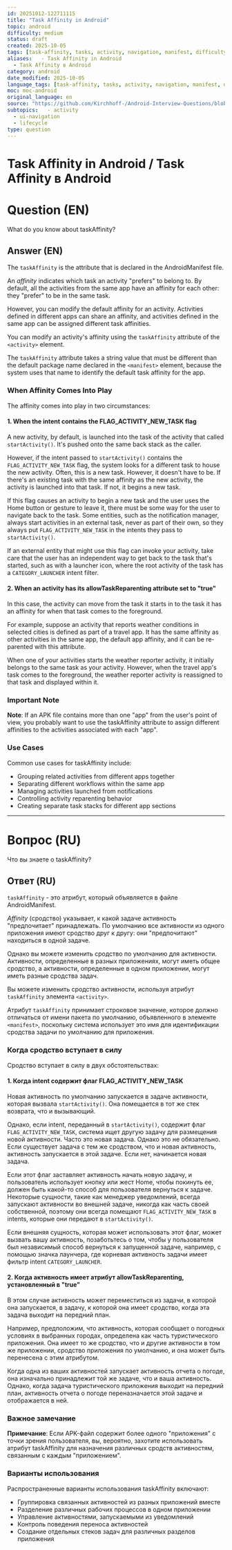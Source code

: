 ```yaml
---
id: 20251012-122711115
title: "Task Affinity in Android"
topic: android
difficulty: medium
status: draft
created: 2025-10-05
tags: [task-affinity, tasks, activity, navigation, manifest, difficulty/medium, android/ui-navigation, android/lifecycle]
aliases:   - Task Affinity in Android
  - Task Affinity в Android
category: android
date_modified: 2025-10-05
language_tags: [task-affinity, tasks, activity, navigation, manifest, difficulty/medium, android/ui-navigation, android/lifecycle]
moc: moc-android
original_language: en
source: "https://github.com/Kirchhoff-/Android-Interview-Questions/blob/master/Android/What%20do%20you%20know%20about%20taskAffinity.md"
subtopics:   - activity
  - ui-navigation
  - lifecycle
type: question
---
```

# Task Affinity in Android / Task Affinity в Android

# Question (EN)
> 

What do you know about taskAffinity?

## Answer (EN)
The `taskAffinity` is the attribute that is declared in the AndroidManifest file.

An *affinity* indicates which task an activity "prefers" to belong to. By default, all the activities from the same app have an affinity for each other: they "prefer" to be in the same task.

However, you can modify the default affinity for an activity. Activities defined in different apps can share an affinity, and activities defined in the same app can be assigned different task affinities.

You can modify an activity's affinity using the `taskAffinity` attribute of the `<activity>` element.

The `taskAffinity` attribute takes a string value that must be different than the default package name declared in the `<manifest>` element, because the system uses that name to identify the default task affinity for the app.

### When Affinity Comes Into Play

The affinity comes into play in two circumstances:

#### 1. When the intent contains the FLAG_ACTIVITY_NEW_TASK flag

A new activity, by default, is launched into the task of the activity that called `startActivity()`. It's pushed onto the same back stack as the caller.

However, if the intent passed to `startActivity()` contains the `FLAG_ACTIVITY_NEW_TASK` flag, the system looks for a different task to house the new activity. Often, this is a new task. However, it doesn't have to be. If there's an existing task with the same affinity as the new activity, the activity is launched into that task. If not, it begins a new task.

If this flag causes an activity to begin a new task and the user uses the Home button or gesture to leave it, there must be some way for the user to navigate back to the task. Some entities, such as the notification manager, always start activities in an external task, never as part of their own, so they always put `FLAG_ACTIVITY_NEW_TASK` in the intents they pass to `startActivity()`.

If an external entity that might use this flag can invoke your activity, take care that the user has an independent way to get back to the task that's started, such as with a launcher icon, where the root activity of the task has a `CATEGORY_LAUNCHER` intent filter.

#### 2. When an activity has its allowTaskReparenting attribute set to "true"

In this case, the activity can move from the task it starts in to the task it has an affinity for when that task comes to the foreground.

For example, suppose an activity that reports weather conditions in selected cities is defined as part of a travel app. It has the same affinity as other activities in the same app, the default app affinity, and it can be re-parented with this attribute.

When one of your activities starts the weather reporter activity, it initially belongs to the same task as your activity. However, when the travel app's task comes to the foreground, the weather reporter activity is reassigned to that task and displayed within it.

### Important Note

**Note**: If an APK file contains more than one "app" from the user's point of view, you probably want to use the taskAffinity attribute to assign different affinities to the activities associated with each "app".

### Use Cases

Common use cases for taskAffinity include:

- Grouping related activities from different apps together
- Separating different workflows within the same app
- Managing activities launched from notifications
- Controlling activity reparenting behavior
- Creating separate task stacks for different app sections

---

# Вопрос (RU)
> 

Что вы знаете о taskAffinity?

## Ответ (RU)
`taskAffinity` - это атрибут, который объявляется в файле AndroidManifest.

*Affinity* (сродство) указывает, к какой задаче активность "предпочитает" принадлежать. По умолчанию все активности из одного приложения имеют сродство друг к другу: они "предпочитают" находиться в одной задаче.

Однако вы можете изменить сродство по умолчанию для активности. Активности, определенные в разных приложениях, могут иметь общее сродство, а активности, определенные в одном приложении, могут иметь разные сродства задач.

Вы можете изменить сродство активности, используя атрибут `taskAffinity` элемента `<activity>`.

Атрибут `taskAffinity` принимает строковое значение, которое должно отличаться от имени пакета по умолчанию, объявленного в элементе `<manifest>`, поскольку система использует это имя для идентификации сродства задачи по умолчанию для приложения.

### Когда сродство вступает в силу

Сродство вступает в силу в двух обстоятельствах:

#### 1. Когда intent содержит флаг FLAG_ACTIVITY_NEW_TASK

Новая активность по умолчанию запускается в задаче активности, которая вызвала `startActivity()`. Она помещается в тот же стек возврата, что и вызывающий.

Однако, если intent, переданный в `startActivity()`, содержит флаг `FLAG_ACTIVITY_NEW_TASK`, система ищет другую задачу для размещения новой активности. Часто это новая задача. Однако это не обязательно. Если существует задача с тем же сродством, что и новая активность, активность запускается в этой задаче. Если нет, начинается новая задача.

Если этот флаг заставляет активность начать новую задачу, и пользователь использует кнопку или жест Home, чтобы покинуть ее, должен быть какой-то способ для пользователя вернуться к задаче. Некоторые сущности, такие как менеджер уведомлений, всегда запускают активности во внешней задаче, никогда как часть своей собственной, поэтому они всегда помещают `FLAG_ACTIVITY_NEW_TASK` в intents, которые они передают в `startActivity()`.

Если внешняя сущность, которая может использовать этот флаг, может вызвать вашу активность, позаботьтесь о том, чтобы у пользователя был независимый способ вернуться к запущенной задаче, например, с помощью значка лаунчера, где корневая активность задачи имеет фильтр intent `CATEGORY_LAUNCHER`.

#### 2. Когда активность имеет атрибут allowTaskReparenting, установленный в "true"

В этом случае активность может переместиться из задачи, в которой она запускается, в задачу, к которой она имеет сродство, когда эта задача выходит на передний план.

Например, предположим, что активность, которая сообщает о погодных условиях в выбранных городах, определена как часть туристического приложения. Она имеет то же сродство, что и другие активности в том же приложении, сродство приложения по умолчанию, и она может быть перенесена с этим атрибутом.

Когда одна из ваших активностей запускает активность отчета о погоде, она изначально принадлежит той же задаче, что и ваша активность. Однако, когда задача туристического приложения выходит на передний план, активность отчета о погоде переназначается этой задаче и отображается в ней.

### Важное замечание

**Примечание**: Если APK-файл содержит более одного "приложения" с точки зрения пользователя, вы, вероятно, захотите использовать атрибут taskAffinity для назначения различных сродств активностям, связанным с каждым "приложением".

### Варианты использования

Распространенные варианты использования taskAffinity включают:

- Группировка связанных активностей из разных приложений вместе
- Разделение различных рабочих процессов в одном приложении
- Управление активностями, запускаемыми из уведомлений
- Контроль поведения переноса активностей
- Создание отдельных стеков задач для различных разделов приложения
